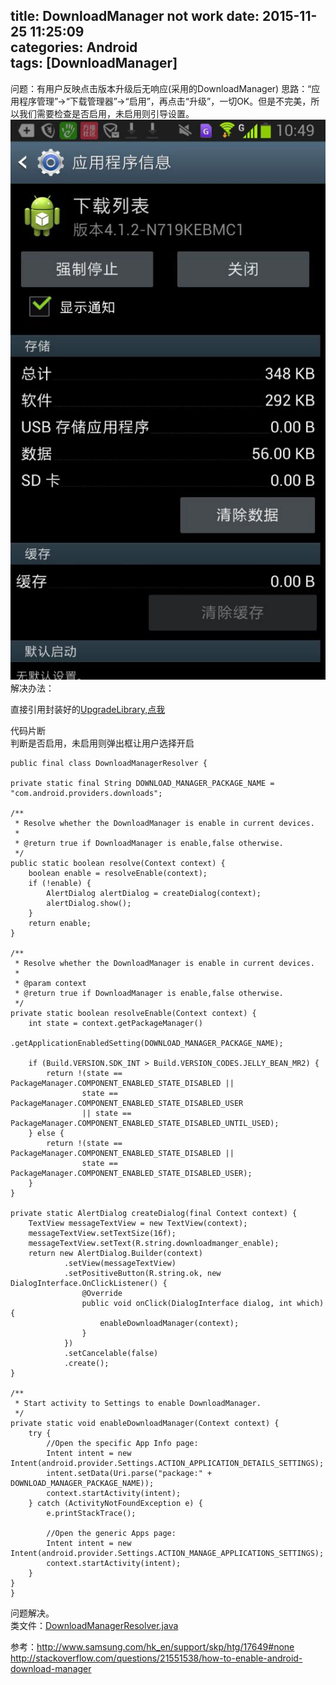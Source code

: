 title: DownloadManager not work
date: 2015-11-25 11:25:09  
categories: Android  
tags: [DownloadManager]
---
问题：有用户反映点击版本升级后无响应(采用的DownloadManager)
思路：“应用程序管理”->“下载管理器”->“启用”，再点击“升级”，一切OK。但是不完美，所以我们需要检查是否启用，未启用则引导设置。    
![](/css/images/20151125_DownloadMangerEnable.webp)  
解决办法：    
<!--more-->    
直接引用封装好的[UpgradeLibrary,点我](https://github.com/2tu/upgrade)

代码片断  
判断是否启用，未启用则弹出框让用户选择开启

	public final class DownloadManagerResolver {

    private static final String DOWNLOAD_MANAGER_PACKAGE_NAME = "com.android.providers.downloads";

    /**
     * Resolve whether the DownloadManager is enable in current devices.
     *
     * @return true if DownloadManager is enable,false otherwise.
     */
    public static boolean resolve(Context context) {
        boolean enable = resolveEnable(context);
        if (!enable) {
            AlertDialog alertDialog = createDialog(context);
            alertDialog.show();
        }
        return enable;
    }

    /**
     * Resolve whether the DownloadManager is enable in current devices.
     *
     * @param context
     * @return true if DownloadManager is enable,false otherwise.
     */
    private static boolean resolveEnable(Context context) {
        int state = context.getPackageManager()
                .getApplicationEnabledSetting(DOWNLOAD_MANAGER_PACKAGE_NAME);

        if (Build.VERSION.SDK_INT > Build.VERSION_CODES.JELLY_BEAN_MR2) {
            return !(state == PackageManager.COMPONENT_ENABLED_STATE_DISABLED ||
                    state == PackageManager.COMPONENT_ENABLED_STATE_DISABLED_USER
                    || state == PackageManager.COMPONENT_ENABLED_STATE_DISABLED_UNTIL_USED);
        } else {
            return !(state == PackageManager.COMPONENT_ENABLED_STATE_DISABLED ||
                    state == PackageManager.COMPONENT_ENABLED_STATE_DISABLED_USER);
        }
    }

    private static AlertDialog createDialog(final Context context) {
        TextView messageTextView = new TextView(context);
        messageTextView.setTextSize(16f);
        messageTextView.setText(R.string.downloadmanger_enable);
        return new AlertDialog.Builder(context)
                .setView(messageTextView)
                .setPositiveButton(R.string.ok, new DialogInterface.OnClickListener() {
                    @Override
                    public void onClick(DialogInterface dialog, int which) {
                        enableDownloadManager(context);
                    }
                })
                .setCancelable(false)
                .create();
    }

    /**
     * Start activity to Settings to enable DownloadManager.
     */
    private static void enableDownloadManager(Context context) {
        try {
            //Open the specific App Info page:
            Intent intent = new Intent(android.provider.Settings.ACTION_APPLICATION_DETAILS_SETTINGS);
            intent.setData(Uri.parse("package:" + DOWNLOAD_MANAGER_PACKAGE_NAME));
            context.startActivity(intent);
        } catch (ActivityNotFoundException e) {
            e.printStackTrace();

            //Open the generic Apps page:
            Intent intent = new Intent(android.provider.Settings.ACTION_MANAGE_APPLICATIONS_SETTINGS);
            context.startActivity(intent);
        }
    }
    }    
    

问题解决。    
类文件：[DownloadManagerResolver.java](https://github.com/2tu/ZYLibrary/blob/master/ZYLibrary/src/com/zongyou/library/app/upgrade/DownloadManagerResolver.java)



参考：http://www.samsung.com/hk_en/support/skp/htg/17649#none
http://stackoverflow.com/questions/21551538/how-to-enable-android-download-manager